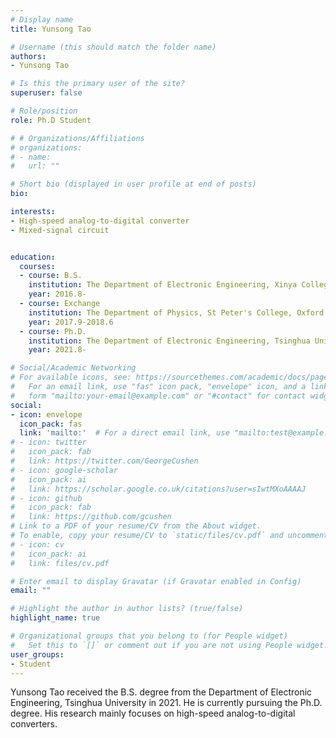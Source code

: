```yaml
---
# Display name
title: Yunsong Tao

# Username (this should match the folder name)
authors:
- Yunsong Tao

# Is this the primary user of the site?
superuser: false

# Role/position
role: Ph.D Student

# # Organizations/Affiliations
# organizations:
# - name: 
#   url: ""

# Short bio (displayed in user profile at end of posts)
bio:

interests:
- High-speed analog-to-digital converter
- Mixed-signal circuit


education:
  courses:
  - course: B.S.
    institution: The Department of Electronic Engineering, Xinya College, Tsinghua University, Beijing, China
    year: 2016.8-
  - course: Exchange
    institution: The Department of Physics, St Peter's College, Oxford University, Oxford, U.K.
    year: 2017.9-2018.6
  - course: Ph.D.
    institution: The Department of Electronic Engineering, Tsinghua University, Beijing, China
    year: 2021.8-

# Social/Academic Networking
# For available icons, see: https://sourcethemes.com/academic/docs/page-builder/#icons
#   For an email link, use "fas" icon pack, "envelope" icon, and a link in the
#   form "mailto:your-email@example.com" or "#contact" for contact widget.
social:
- icon: envelope
  icon_pack: fas
  link: 'mailto:'  # For a direct email link, use "mailto:test@example.org".
# - icon: twitter
#   icon_pack: fab
#   link: https://twitter.com/GeorgeCushen
# - icon: google-scholar
#   icon_pack: ai
#   link: https://scholar.google.co.uk/citations?user=sIwtMXoAAAAJ
# - icon: github
#   icon_pack: fab
#   link: https://github.com/gcushen
# Link to a PDF of your resume/CV from the About widget.
# To enable, copy your resume/CV to `static/files/cv.pdf` and uncomment the lines below.
# - icon: cv
#   icon_pack: ai
#   link: files/cv.pdf

# Enter email to display Gravatar (if Gravatar enabled in Config)
email: ""

# Highlight the author in author lists? (true/false)
highlight_name: true

# Organizational groups that you belong to (for People widget)
#   Set this to `[]` or comment out if you are not using People widget.
user_groups:
- Student
---
```

Yunsong Tao received the B.S. degree from the Department of Electronic Engineering, Tsinghua University in 2021. He is currently pursuing the Ph.D. degree. His research mainly focuses on high-speed analog-to-digital converters.
